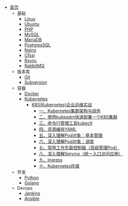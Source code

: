 - [首页](/)
  - 基础
    - [Linux](zh-cn/linux/)
    - [Ubuntu](zh-cn/ubuntu/)
    - [PHP](zh-cn/php/)
    - [MySQL](/zh-cn/mysql/)
    - [MariaDB](/zh-cn/mariadb/)
    - [PostgresSQL](/zh-cn/postgressql/)
    - [Nginx](/zh-cn/nginx/)
    - [Cfssl](zh/../zh-cn/cfssl/)
    - [Rsync](zh-cn/rsync/)
    - [RabbitMQ](zh-cn/rabbitmq/)
  - 版本库
    - [Git](zh-cn/git/)
    - [Subversion](zh-cn/subversion/)
  - 容器
    - [Docker](/zh-cn/docker/)
    - [Kubernetes](zh-cn/k8s/)
      - [K8S(Kubernetes)企业运维实战](/zh-cn/k8s/企业运维实战/)
        - [一、Kubernetes集群架构与组件](/zh-cn/k8s/企业运维实战/kubernetes集群架构与组件.md)
        - [二、使用kubeadm快速部署一个K8S集群](/zh-cn/k8s/企业运维实战/kubeadm方式快速部署一个K8s集群.md)
        - [三、命令行管理工具kubectl](/zh-cn/k8s/企业运维实战/kubectl命令行管理工具.md)
        - [四、资源编排YAML](/zh-cn/k8s/企业运维实战/资源编排.md)
        - [五、深入理解Pod对象：基本管理](/zh-cn/k8s/企业运维实战/深入理解Pod对象_基本管理.md)
        - [六、深入理解Pod对象：调度](/zh-cn/k8s/企业运维实战/深入理解Pod对象_调度.md)
        - [七、常用工作负载控制器（高级管理Pod）](/zh-cn/k8s/企业运维实战/常用工作负载控制器_高级管理Pod.md)
        - [八、深入理解Service（统一入口访问应用）](/zh-cn/k8s/企业运维实战/深入理解service.md)
        - [九、Ingress](/zh-cn/k8s/企业运维实战/ingress.md)
        - [十、Kubernetes存储](/zh-cn/k8s/企业运维实战/kubernetes存储.md)
  - 开发
    - [Python](/zh-cn/python/)
    - [Golang](/zh-cn/go/)
  - Devops
    - [Jenkins](zh-cn/jenkins/)
    - [Ansible](zh-cn/ansible/)